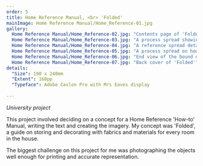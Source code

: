 ```yaml
---
order: 5
title: Home Reference Manual, <br> 'Folded'
mainImage: Home Reference Manual/Home_Reference-01.jpg
gallery:
  Home Reference Manual/Home_Reference-02.jpg: "Contents page of 'Folded'"
  Home Reference Manual/Home_Reference-03.jpg: "A process spread showing how to fold pillowcases"
  Home Reference Manual/Home_Reference-04.jpg: "A reference spread detailing items and techniques from around the bathroom"
  Home Reference Manual/Home_Reference-05.jpg: "A process spread on how to fold toilet paper!"
  Home Reference Manual/Home_Reference-06.jpg: "End view of the bound dummy showing the headbands and case binding"
  Home Reference Manual/Home_Reference-07.jpg: "Back cover of 'Folded'"
details:
  "Size": 190 x 240mm
  "Extent": 168pp
  "Typeface": Adobe Caslon Pro with Mrs Eaves display
  
---
```

_University project_

This project involved deciding on a concept for a Home Reference 'How-to' Manual, writing the text and creating the imagery. My concept was 'Folded', a guide on storing and decorating with fabrics and materials for every room in the house.

The biggest challenge on this project for me was photographing the objects well enough for printing and accurate representation.